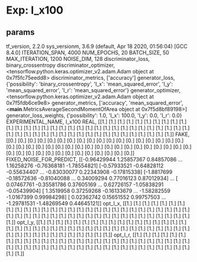 # Exp: I_x100
## params
tf_version, 2.2.0
sys_versionm, 3.6.9 (default, Apr 18 2020, 01:56:04) 
[GCC 8.4.0]
ITERATION_SPAN, 4000
NUM_EPOCHS, 20
BATCH_SIZE, 50
MAX_ITERATION, 1200
NOISE_DIM, 128
discriminator_loss, binary_crossentropy
discriminator_optimizer, <tensorflow.python.keras.optimizer_v2.adam.Adam object at 0x7f5fc75eedd8>
discriminator_metrics, ['accuracy']
generator_loss, {'possibility': 'binary_crossentropy', 'I_x': 'mean_squared_error', 'I_y': 'mean_squared_error', 'I_r': 'mean_squared_error'}
generator_optimizer, <tensorflow.python.keras.optimizer_v2.adam.Adam object at 0x7f5fdb6ce9e8>
generator_metrics, ['accuracy', 'mean_squared_error', <__main__.MetricsAverageSecondMomentOfArea object at 0x7f5d8bf89198>]
generator_loss_weights, {'possibility': 1.0, 'I_x': 100.0, 'I_y': 0.0, 'I_r': 0.0}
EXPERIMENTAL_NAME, I_x100
REAL, [[1.]
 [1.]
 [1.]
 [1.]
 [1.]
 [1.]
 [1.]
 [1.]
 [1.]
 [1.]
 [1.]
 [1.]
 [1.]
 [1.]
 [1.]
 [1.]
 [1.]
 [1.]
 [1.]
 [1.]
 [1.]
 [1.]
 [1.]
 [1.]
 [1.]
 [1.]
 [1.]
 [1.]
 [1.]
 [1.]
 [1.]
 [1.]
 [1.]
 [1.]
 [1.]
 [1.]
 [1.]
 [1.]
 [1.]
 [1.]
 [1.]
 [1.]
 [1.]
 [1.]
 [1.]
 [1.]
 [1.]
 [1.]
 [1.]
 [1.]]
FAKE, [[0.]
 [0.]
 [0.]
 [0.]
 [0.]
 [0.]
 [0.]
 [0.]
 [0.]
 [0.]
 [0.]
 [0.]
 [0.]
 [0.]
 [0.]
 [0.]
 [0.]
 [0.]
 [0.]
 [0.]
 [0.]
 [0.]
 [0.]
 [0.]
 [0.]
 [0.]
 [0.]
 [0.]
 [0.]
 [0.]
 [0.]
 [0.]
 [0.]
 [0.]
 [0.]
 [0.]
 [0.]
 [0.]
 [0.]
 [0.]
 [0.]
 [0.]
 [0.]
 [0.]
 [0.]
 [0.]
 [0.]
 [0.]
 [0.]
 [0.]]
FIXED_NOISE_FOR_PREDICT, [[-0.96429944  1.25857367  0.84857086 ...  1.16258276 -0.76368181
  -1.78554821]
 [-0.57933521 -0.64828112 -0.55634407 ... -0.83030077  0.22343908
  -0.17815338]
 [-1.8817699  -0.18572636 -0.81040088 ...  0.34009294  0.77016123
   0.87012934]
 ...
 [ 0.07467761 -0.35581786  0.37605169 ...  0.62726157 -1.05838291
  -0.05439904]
 [ 1.3519958   0.37259268 -0.16133679 ... -1.58282559 -1.0167399
   0.99984298]
 [ 0.02362742  0.15651552  0.99757503 ... -1.29781531 -1.48269549
   0.44645121]]
opt_I_x, [[1.]
 [1.]
 [1.]
 [1.]
 [1.]
 [1.]
 [1.]
 [1.]
 [1.]
 [1.]
 [1.]
 [1.]
 [1.]
 [1.]
 [1.]
 [1.]
 [1.]
 [1.]
 [1.]
 [1.]
 [1.]
 [1.]
 [1.]
 [1.]
 [1.]
 [1.]
 [1.]
 [1.]
 [1.]
 [1.]
 [1.]
 [1.]
 [1.]
 [1.]
 [1.]
 [1.]
 [1.]
 [1.]
 [1.]
 [1.]
 [1.]
 [1.]
 [1.]
 [1.]
 [1.]
 [1.]
 [1.]
 [1.]
 [1.]
 [1.]]
opt_I_y, [[1.]
 [1.]
 [1.]
 [1.]
 [1.]
 [1.]
 [1.]
 [1.]
 [1.]
 [1.]
 [1.]
 [1.]
 [1.]
 [1.]
 [1.]
 [1.]
 [1.]
 [1.]
 [1.]
 [1.]
 [1.]
 [1.]
 [1.]
 [1.]
 [1.]
 [1.]
 [1.]
 [1.]
 [1.]
 [1.]
 [1.]
 [1.]
 [1.]
 [1.]
 [1.]
 [1.]
 [1.]
 [1.]
 [1.]
 [1.]
 [1.]
 [1.]
 [1.]
 [1.]
 [1.]
 [1.]
 [1.]
 [1.]
 [1.]
 [1.]]
opt_I_r, [[1.]
 [1.]
 [1.]
 [1.]
 [1.]
 [1.]
 [1.]
 [1.]
 [1.]
 [1.]
 [1.]
 [1.]
 [1.]
 [1.]
 [1.]
 [1.]
 [1.]
 [1.]
 [1.]
 [1.]
 [1.]
 [1.]
 [1.]
 [1.]
 [1.]
 [1.]
 [1.]
 [1.]
 [1.]
 [1.]
 [1.]
 [1.]
 [1.]
 [1.]
 [1.]
 [1.]
 [1.]
 [1.]
 [1.]
 [1.]
 [1.]
 [1.]
 [1.]
 [1.]
 [1.]
 [1.]
 [1.]
 [1.]
 [1.]
 [1.]]
